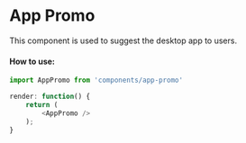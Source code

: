 # App Promo

This component is used to suggest the desktop app to users.

#### How to use:

```js
import AppPromo from 'components/app-promo'

render: function() {
	return (
		<AppPromo />
	);
}
```
